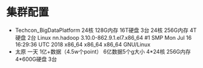 # 集群配置

* Techcon_BigDataPlatform
  	24核	128G内存	16T硬盘		3台
    	24核	256G内存	4T硬盘		2台
    	Linux nn.hadoop 3.10.0-862.9.1.el7.x86_64 #1 SMP Mon Jul 16 16:29:36 UTC 2018 x86_64 x86_64 x86_64 GNU/Linux
* 太原
  	一天 1亿+数据（4.5w个point） 6亿数据5个g大小
    	4\*24核	256G内存	4\*600G硬盘	3台


